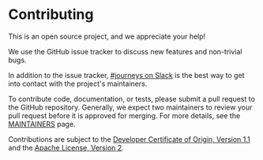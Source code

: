 # Contributing

This is an open source project, and we appreciate your help!

We use the GitHub issue tracker to discuss new features and non-trivial bugs.

In addition to the issue tracker, [#journeys on Slack](https://dwopen.slack.com) is the best way to get into contact
with the project's maintainers.

To contribute code, documentation, or tests, please submit a pull request to the GitHub repository. Generally, we expect
two maintainers to review your pull request before it is approved for merging. For more details, see the
[MAINTAINERS](MAINTAINERS.md) page.

Contributions are subject to the [Developer Certificate of Origin, Version 1.1](https://developercertificate.org/) and
the [Apache License, Version 2](https://www.apache.org/licenses/LICENSE-2.0.txt).